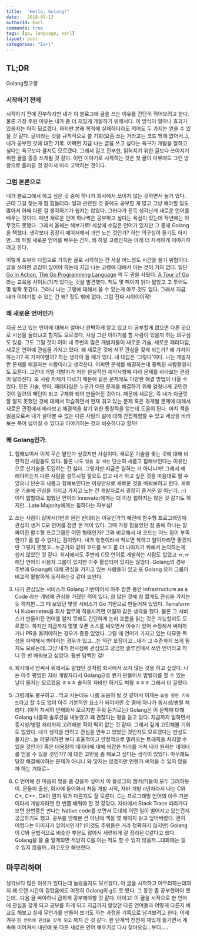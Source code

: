 ```yaml
---
title:  "Hello, Golang!"
date:   2018-05-13
authorId: Earl
comments: true
tags: [go, language, earl]
layout: post
categories: "Earl"
---
```


## TL;DR
Golang할고랭

### 시작하기 전에
시작하기 전에 진부하지만 내가 이 블로그에 글을 쓰는 이유를 간단히 적어보려고 한다. 물론 가장 주된 이유는 내가 좀 더 재밌게 개발하기 위해서다. 이 방식이 얼마나 효과가 있을지는 아직 모르겠다. 하지만 본래 목적에 실패하더라도 적어도 두 가지는 얻을 수 있을 것 같다. 글이라는 것을 규칙적으로 쓸 기회(요즘 쓰는 거라고는 코드 밖에 없어서..), 내가 공부한 것에 대한 기록. 어쩌면 지금 나는 글을 쓰고 싶다는 욕구가 개발을 잘하고 싶다는 욕구보다 클지도 모르겠다. 그래서 길고 진부한, 읽혀지기 위한 글보다 쓰여지기 위한 글을 종종 쓰게될 것 같다. 이런 이야기로 시작하는 것은 첫 글이 아무래도 그런 방향으로 흘러갈 것 같아서 미리 고백하는 것이다.

### 그럼 본론으로
내가 블로그에서 하고 싶은 것 중에 하나가 회사에서 쓰이지 않는 것하면서 놀기 였다. 근데 그걸 찾는게 참 힘들더라. 일과 관련된 것 중에도 공부할 게 많고 그냥 해야할 일도 많아서 아예 다른 걸 생각하기가 쉽지는 않았다. 그러다가 문득 생각난게 새로운 언어를 배우는 것이다. 매년 새로운 언어 하나씩은 공부하고 싶다는 욕심이 있는데 작년에는 아무것도 못했다. 그래서 올해는 해보기로! 세상에 수많은 언어가 있지만 그 중에 Golang을 택했다. 생각보다 굉장히 메이저해서 과연 노는 것인가? 하는 의구심이 들기도 하지만...왜 하필 새로운 언어를 배우는 건지, 왜 하필 고랭인지는 아래 더 자세하게 이야기하려고 한다. 

이렇게 포부와 다짐으로 가득한 글로 시작하는 건 사실 어느정도 시간을 끌기 위함이다. 글을 쓰려면 글감이 있어야 하는데 지금 나는 고랭에 대해서 아는 것이 거의 없다. 일단 [Go in Action](http://www.yes24.com/24/goods/28186053), [The Go Programming Language](http://www.yes24.com/24/Goods/24334905) 책 두 권을 사뒀다. [A Tour of Go](https://tour.golang.org)라는 교육용 사이트(?)가 있다는 것을 발견했다. 책도 몇 페이지 읽다 말았고 고 투어도 몇 발짝 못갔다. 그러니 나는 고랭에 대해서 쓸 수 있는게 아무 것도 없다. 그래서 지금 내가 이야기할 수 있는 건 왜? 정도 밖에 없다. 그럼 진짜 시이이이작!

### 왜 새로운 언어인가
지금 쓰고 있는 언어에 대해서 얼마나 완벽하게 알고 있고 더 공부할게 없으면 다른 곳으로 시선을 돌리냐고 할지도 모르겠다. 사실 그런 이야기를 할 사람이 있을까 하는 의구심도 있음. 그도 그럴 것이 이미 내 주변의 많은 개발자들이 새로운 기술, 새로운 패러다임, 새로운 언어에 관심을 가지고 있다. 
왜 새로운 것에 자꾸 관심을 갖게 되는가? 왜 가져야하는가? 꼭 가져야할까? 하는 생각이 들 때가 있다. 내 대답은 ‘그렇다’이다. 나는 개발자란 문제를 해결하는 사람이라고 생각한다. 어쩌면 문제를 해결하는데 중독된 사람들일지도 모른다. 그런데 개별 개발자가 처한 현실적인 제약사항에 따라 문제를 바라보는 관점이 달라진다. 또 사람 자체가 다르기 때문에 같은 문제에도 다양한 해결 방법이 나올 수 있다. 모든 기술, 언어, 패러다임은 누군가 어떤 문제를 해결하기 위해 엄청나게 고민한 것이 일련의 패턴이 되고 구체화 되어 만들어진 것이다. 때문에 새로운, 즉 내가 지금껏 잘 알지 못했던 것에 대해서 학습하면서 현재 겪고 있는 문제 혹은 겪게될 문제에 대해서 새로운 관점에서 바라보고 해결책을 찾기 위한 통찰력을 얻는데 도움이 된다. 마치 책을 읽음으로써 내가 살아볼 수 없는 다른 사람의 삶에 대해 간접체험할 수 있고 세상을 바라보는 폭이 넓어질 수 있다고 이야기하는 것과 비슷하다고 할까!

### 왜 Golang인가.

1. 힙해보여서
이게 무슨 말인가 싶겠지만 사실이다. 새로운 기술을 좇는 것에 대해 비판적인 사람들도 있다. 물론 나도 `일을 할 때는` 단순히 새롭고 힙해보인다는 이유만으로 신기술을 도입하는 건 싫다. 그렇지만 지금은 일하는 거 아니니까! 그래서 왜 해야하는지 다른 사람을 설득시킬 필요도 없고 내가 하고 싶은 것을 마음대로 할 수 있으니 단순히 새롭고 힙해보인다는 이유만으로 새로운 것을 배워보려고 한다. 새로운 기술에 관심을 가지고 가지고 노는 건 개발자로서 굉장히 즐거운 일 아닌가. :-) 이미 힙할대로 힙했던 언어라 Innovator에게는 더 이상 힙하지는 않은 것 같기도 하지만...Late Majority에게는 힙하다는 자부심!

2. 쓰는 사람이 많아서(1번과 완전 반대되는 이유인가?)
예전에 함수형 프로그래밍에 관심이 생겨 C모 언어를 잠깐 본 적이 있다. 그때 가장 힘들었던 점 중에 하나는 잘 짜여진 함수형 프로그램은 어떤 형태인가? 그와 비교해서 내 코드는 어느 점이 부족한가? 를 알 수 없다는 점이었다. 내가 엯촋이라서 척보면 착하고 알아차리면 좋겠지만 그렇지 못했고...누군가와 같이 코드를 보고 좀 더 나아지기 위해서 논의하는게 쉽지 않았던 것 같다. 회사에서도 주변에 C모 언어로 개발하는 사람도 없었고 ㅠ,ㅠ 해당 언어의 사용자 그룹이 있지만 아주 활성되어 있지는 않았다. Golang의 경우 주변에 Golang에 대해 관심을 가지고 있는 사람들이 있고 또 Golang 유저 그룹이 비교적 활발하게 동작하는것 같아 보인다.

3. 내가 관심있는 서비스가 Golang 기반이어서
아주 잠깐 동안 Infrastructure as a Code 라는 개념에 관심을 가졌던 적이 있다. 참 많은 것에 참 짧게도 관심을 가지는 듯 하지만...그 때 보았던 몇몇 서비스가 Go 기반으로 만들어져 있었다. Terraform나 Kubernetes을 회사 업무에 적용시키면 어떨까 같은 생각을 했다. 물론 그 서비스가 만들어진 언어를 알지 못해도 간단하게 논리 흐름을 읽는 것은 가능할지도 모르겠다. 하지만 지금까지 몇몇 오픈 소스를 써오면서 이슈가 있어 수정해서 써야하거나 PR을 올려야하는 경우가 종종 있었다. 그럴 때 언어가 가지고 있는 미묘한 특성을 파악해서 봐야하는 경우가 있고...는 약간 포장이고...내가 그 수준까지 쓰게 될지도 모르는데..그냥 내가 현시점에 관심있고 궁금한 솔루션에서 쓰인 언어라고 하니 한 번 배워보고 싶었다. 훨씬 담백한 걸!

4. 회사에서 안써서
위에서도 말했던 것처럼 회사에서 쓰지 않는 것을 하고 싶었다. 나는 아주 평범한 자바 개발자라서 Golang으로 뭔가 만들어서 밥벌이를 할 수 있는 날이 올지는 모르겠음 ㅎㅎㅎ 솔직히 자바만 하기도 벅참 ㅎㅎㅎ 그래서 더 끌렸다.

5. 그럼에도 불구하고...먹고 사는데도 나름 도움이 될 것 같아서 
이제는 `요즘 핫한 키워드`라고 할 수도 없이 아주 기본적인 요소가 되어버린 것 중에 하나가 동시성/병렬 처리다. (아직 자세히 안해봐서 모르지만 주워 듣기로는) Golang은 이 문제에 대해 Golang 나름의 솔루션을 내놓았고 꽤 괜찮다는 평을 듣고 있다. 
지금까지 일하면서 동시성/병렬 처리까지 고려해본 적이 딱히 없는 것 같다. 그래서 깊게 고민해볼 기회도 없었다. 내가 생각을 안하고 관심을 안두고 있었던 것인지도 모르겠다는 반성도 들지만...늘 어떻게하면 보다 효율적이고 안정적으로 밀려오는 트래픽을 처리할 수 있을 것인가? 혹은 대용량의 데이터에 대해 복잡한 처리를 거쳐 내가 원하는 데이터를 얻을 수 있을 것인가? 에 대한 고민을 좀 해보고 싶다는 생각이 있었다. 아무래도 당장 해결해야하는 문제가 아니니 와 닿지는 않겠지만 언젠가 써먹을 수 있지 않을까 하는 기대로~

6. C 언어에 진 마음의 빚을 좀 갚을까 싶어서
이 블로그의 멤버(?)들이 모두 그러하듯이..문돌이 출신, 회사에 들어와서 처음 개발 시작,  자바 개발 n년차라서 나는 C와 C+, C++, C#이 뭔지 뭐가 다른지도 잘 모른다. C는 프로그래밍 언어의 아주 기본이라서 개발자라면 한 번쯤 배워야 할 것 같았다. 자바에서 Stack Trace 따라가다보면 한번쯤은 만나는 Native code를 보면서 도대체 어떤 일이 벌어지고 있는건지 궁금하기도 했고. 공부를 안해본 건 아닌데 책을 몇 페이지 읽고 덮어버렸다. 괜히 어렵다는 이미지가 있어서인가? (이것도 주워들은 거라 정확하지 않지만) Golang이 C와 문법적으로 비슷한 부분도 많아서 세련되게 잘 정리된 C같다고 했다. Golang을 쓸 줄 알게되면 적당히 C를 아는 척도 할 수 있지 않을까...대화에는 낄 수 있지 않을까...하고오오 해보련다.

## 마무리하며
생각보다 많은 이유가 있다는데 놀랐을지도 모르겠다. 이 글을 시작하고 마무리하는데까지 꽤 오랜 시간이 걸렸음에도 여전히 Golang의 g도 못 봤다. 그 동안 좀 공부했어야 했는데...다음 글 써야하니 급하게 공부해야할 것 같다. 아이고!
이 글을 시작으로 한 언어에 관심을 갖게 되고 공부를 하게 되고 지금까지 알았던 다른 언어들과 어떻게 다른지 비교도 해보고 실제 무언가를 만들어 보기도 하는 과정을 기록으로 남겨보려고 한다. 이제 겨우 `힌 언어에 관심을 갖게 되고` 까지 간 것 같다. 한 단계씩 천천히 재밌게 즐기면서 계속해 이어져서 내년에 또 다른 새로운 언어 배우기로 다시 찾아오길...부디.....


